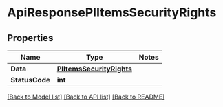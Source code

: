 # ApiResponsePIItemsSecurityRights

## Properties
Name | Type | Notes
------------ | ------------- | -------------
**Data** | **[**PIItemsSecurityRights**](../Model/PIItemsSecurityRights.md)**
**StatusCode** | **int**

[[Back to Model list]](../../README.md#documentation-for-models) [[Back to API list]](../../README.md#documentation-for-api-endpoints) [[Back to README]](../../README.md)
